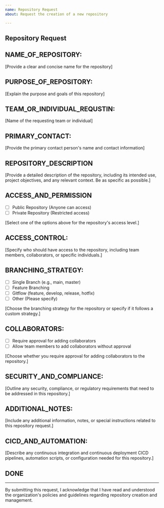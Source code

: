 ```yaml
---
name: Repository Request
about: Request the creation of a new repository

---
```


## Repository Request

## NAME_OF_REPOSITORY:
[Provide a clear and concise name for the repository]
## PURPOSE_OF_REPOSITORY:
[Explain the purpose and goals of this repository]
## TEAM_OR_INDIVIDUAL_REQUSTIN:
[Name of the requesting team or individual]
## PRIMARY_CONTACT:
[Provide the primary contact person's name and contact information]
## REPOSITORY_DESCRIPTION
[Provide a detailed description of the repository, including its intended use, project objectives, and any relevant context. Be as specific as possible.]
## ACCESS_AND_PERMISSION

- [ ] Public Repository (Anyone can access)
- [ ] Private Repository (Restricted access)

[Select one of the options above for the repository's access level.]

## ACCESS_CONTROL:

[Specify who should have access to the repository, including team members, collaborators, or specific individuals.]

## BRANCHING_STRATEGY:

- [ ] Single Branch (e.g., main, master)
- [ ] Feature Branching
- [ ] Gitflow (feature, develop, release, hotfix)
- [ ] Other (Please specify)

[Choose the branching strategy for the repository or specify if it follows a custom strategy.]

## COLLABORATORS:

- [ ] Require approval for adding collaborators
- [ ] Allow team members to add collaborators without approval

[Choose whether you require approval for adding collaborators to the repository.]

## SECURITY_AND_COMPLIANCE:

[Outline any security, compliance, or regulatory requirements that need to be addressed in this repository.]

## ADDITIONAL_NOTES:

[Include any additional information, notes, or special instructions related to this repository request.]

## CICD_AND_AUTOMATION:

[Describe any continuous integration and continuous deployment CICD pipelines, automation scripts, or configuration needed for this repository.]



## DONE
---

By submitting this request, I acknowledge that I have read and understood the organization's policies and guidelines regarding repository creation and management.
